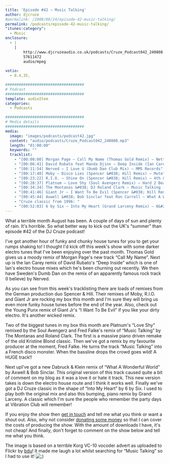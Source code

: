 ```yaml
---
title: 'Episode #42 – Music Talking'
author: djcruze
#permalink: /2008/08/24/episode-42-music-talking/
permalink: /podcasts/episode-42-music-talking/
"itunes:category":
  - Music
enclosure:
  - |
    |
        http://www.djcruzeaudio.co.uk/podcasts/Cruze_Podcast042_240808.mp3
        57611472
        audio/mpeg
        
votio:
  - 8.4,35,

###################################
# Podcast
###################################
template: audioItem
categories:
  - Podcasts

###################################
# Media details
###################################
media:
  image: "images/podcasts/podcast42.jpg"
  content: "audio/podcasts/Cruze_Podcast042_240808.mp3"
  length: "01:00:00"
  keywords: ""
  tracklist:
    - "[00:00:00] Morgan Page – Call My Name (Thomas Gold Remix) – Nettwerk"
    - "[00:06:41] David Rubato feat Manda Djinn – Deep Inside (Ian Carey Remix) – Gut Recordings"
    - "[00:11:54] Nerved – I Love U (Dumb Dan Club Mix) – MMS Records"
    - "[00:17:40] Moby – Disco Lies (Spencer &#038; Hill Remix) – Mute"
    - "[00:23:22] R.I.O. – Shine On (Spencer &#038; Hill Remix) – 4th &#038; Broadway"
    - "[00:28:37] Platnum – Love Shy (Soul Avengerz Remix) – Hard 2 Beat"
    - "[00:34:34] The Montanas &#038; DJ Roland Clark – Music Talking (Fred Falke Remix) – Strictly"
    - "[00:41:46] Giant Jr – I Want To Be Evil (Spencer &#038; Hill Remix) – White"
    - "[00:45:44] Axwell &#038; Bob Sinclar feat Ron Carroll – What A Wonderful World (Dabruck &#038; Klein Mix) – Defected Records"
    - "Cruze classic from 1996: "
    - "[00:52:03] 6 by Six – Into My Heart (Grand Larceny Remix) – 6&#215;6 Records"
---
```


What a terrible month August has been. A couple of days of sun and plenty of rain. It's horrible. So what better way to kick out the UK's &#8220;summer&#8221; than episode #42 of the DJ Cruze podcast!

I've got another hour of funky and chunky house tunes for you to get your rumps shaking to! I thought I'd kick off this week's show with some darker electro tunes that I've been enjoying over the past month. Thomas Gold gives us a moody remix of Morgan Page's new track &#8220;Call My Name&#8221;. Next up is the Ian Carey remix of David Rubato's &#8220;Deep Inside&#8221; which is one of Ian's electro house mixes which he's been churning out recently. We then have Sweden's Dumb Dan on the remix of an apparently famous rock track (I believe) by Nerved.

As you can see from this week's tracklisting there are loads of remixes from the German production duo Spencer &#038; Hill. Their remixes of Moby, R.I.O. and Giant Jr are rocking my box this month and I'm sure they will bring us even more funky house tunes before the end of the year. Also, check out the Young Punx remix of Giant Jr's &#8220;I Want To Be Evil&#8221; if you like your dirty electro. It's another wicked remix.

Two of the biggest tunes in my box this month are Platnum's &#8220;Love Shy&#8221; remixed by the Soul Avengerz and Fred Falke's remix of &#8220;Music Talking&#8221; by The Montanas and Roland Clark. The first is a massive piano driven remake of the old Kristine Blond classic. Then we've got a remix by my favourite producer at the moment, Fred Falke. He turns the track &#8220;Music Talking&#8221; into a French disco monster. When the bassline drops the crowd goes wild! A HUGE track!!

Next upI've got a new Dabruck &#038; Klein remix of &#8220;What A Wonderful World&#8221; by Axwell &#038; Bob Sinclar. This original version of this track caused quite a bit of comment on my blog as it was a love it or hate it track. This new version takes is down the electro house route and I think it works well. Finally we've got a DJ Cruze classic in the shape of &#8220;Into My Heart&#8221; by 6 by Six. I used to play both the original mix and also this bumping, piano remix by Grand Larceny. A classic which I'm sure the people who remember the party days at Vibration Club will remember!

If you enjoy the show then [get in touch][1] and tell me what you think or want a shout out. Also, why not consider [donating some money][2] so that I can cover the costs of producing the show. With the amount of downloads I have, it's not cheap! And finally, don't forget to comment on the show below and tell me what you think.

The image is based on a terrible Korg VC-10 vocoder advert as uploaded to Flickr by [bdu][5]! It made me laugh a lot whilst searching for &#8220;Music Talking&#8221; so I had to use it! <img src="http://www.djcruze.co.uk/cms/wp-includes/images/smilies/icon_wink.gif" alt=";)" class="wp-smiley" />

 [1]: /cms/contact/
 [2]: http://www.dreamhost.com/donate.cgi?id=8244
 [3]: http://www.djcruze.co.uk/cms/wp-content/DownloadButton.gif
 [4]: http://www.djcruzeaudio.co.uk/podcasts/Cruze_Podcast042_240808.mp3
 [5]: http://flickr.com/photos/bdu/148574382/